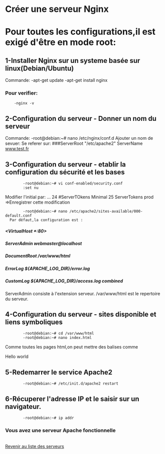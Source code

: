 # Créer une serveur Nginx
# Pour toutes les configurations,il est exigé d'être en mode root:

## 1-Installer Nginx sur un systeme basée sur linux(Debian/Ubuntu)
  Commande:
        -apt-get update
        -apt-get install nginx
  ### Pour verifier:
        -nginx -v

## 2-Configuration du serveur - Donner un nom du serveur
  Commande:
            -root@debian:~# nano /etc/nginx/conf.d
Ajouter un nom de sevuer: 
Se referer sur:
###ServerRoot "/etc/apache2"
ServerName www.test.fr

## 3-Configuration du serveur - etablir la configuration du sécurité et les bases

            -root@debian:~# vi conf-enabled/security.conf
            :set nu
Modifier l'initial par:
...
24 #ServerTOkens Minimal
25 ServerTokens prod
=>Enregistrer cette modification

            -root@debian:~# nano /etc/apache2/sites-available/000-default.conf
      Par défaut,la configuration est :

##### <VirtualHost *:80>
#####	ServerAdmin webmaster@localhost
#####	DocumentRoot /var/www/html
#####	ErrorLog ${APACHE_LOG_DIR}/error.log
#####	CustomLog ${APACHE_LOG_DIR}/access.log combined
##### </VirtualHost>

ServerAdmin consiste à l'extension serveur.
/var/www/html est le repertoire du serveur.

## 4-Configuration du serveur - sites disponible et liens symboliques
            -root@debian:~# cd /var/www/html
            -root@debian:~# nano index.html
Comme toutes les pages html,on peut mettre des balises comme <p>Hello world</p>

## 5-Redemarrer le service Apache2

            -root@debian:~# /etc/init.d/apache2 restart
## 6-Récuperer l'adresse IP et le saisir sur un navigateur.
            -root@debian:~# ip addr
<a href="image/nginx-IP.png"></a>
### Vous avez une serveur Apache fonctionnelle
<a href="image/nginx-test.png"></a>

<br>
<a href="https://github.com/Jonas4884/Reseau-et-systeme">Revenir au liste des serveurs</a>